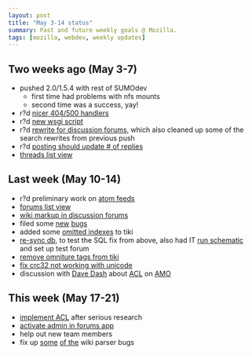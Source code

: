 ```yaml
--- 
layout: post
title: "May 3-14 status"
summary: Past and future weekly goals @ Mozilla.
tags: [mozilla, webdev, weekly updates]
---
```


## Two weeks ago (May 3-7)

* pushed 2.0/1.5.4 with rest of SUMOdev
	* first time had problems with nfs mounts
	* second time was a success, yay!
* r?d [nicer 404/500 handlers](https://bugzilla.mozilla.org/show_bug.cgi?id=561537)
* r?d [new wsgi script](http://github.com/jsocol/kitsune/commit/dbfc4488fc8df9d1f7a07fe3c6d1ecbc17752441)
* r?d [rewrite for discussion forums](https://bugzilla.mozilla.org/show_bug.cgi?id=563995), which also cleaned up some of the search rewrites from previous push
* r?d [posting should update # of replies](https://bugzilla.mozilla.org/show_bug.cgi?id=563593)
* [threads list view](https://bugzilla.mozilla.org/show_bug.cgi?id=563111)


## Last week (May 10-14)

* r?d preliminary work on [atom feeds](https://bugzilla.mozilla.org/show_bug.cgi?id=565362)
* [forums list view](https://bugzilla.mozilla.org/show_bug.cgi?id=563586)
* [wiki markup in discussion forums](https://bugzilla.mozilla.org/show_bug.cgi?id=561524)
* filed some [new](https://bugzilla.mozilla.org/show_bug.cgi?id=565801) [bugs](https://bugzilla.mozilla.org/show_bug.cgi?id=565481)
* added some [omitted indexes](https://bugzilla.mozilla.org/show_bug.cgi?id=565320) to tiki
* [re-sync db](https://bugzilla.mozilla.org/show_bug.cgi?id=565701), to test the SQL fix from above, also had IT [run schematic](https://bugzilla.mozilla.org/show_bug.cgi?id=565810) and set up test forum
* [remove omniture tags from tiki](https://bugzilla.mozilla.org/show_bug.cgi?id=558499)
* [fix crc32 not working with unicode](https://bugzilla.mozilla.org/show_bug.cgi?id=564385)
* discussion with [Dave Dash](http://spindrop.us/) about [ACL](http://github.com/davedash/zamboni/blob/master/docs/topics/acl.rst) on [AMO](https://addons.mozilla.org/en-US/firefox/)


## This week (May 17-21)

* [implement ACL](https://bugzilla.mozilla.org/show_bug.cgi?id=561523) after serious research
* [activate admin in forums app](https://bugzilla.mozilla.org/show_bug.cgi?id=564101)
* help out new team members
* fix up [some](https://bugzilla.mozilla.org/show_bug.cgi?id=565801) [of the](https://bugzilla.mozilla.org/show_bug.cgi?id=566102) wiki parser bugs
